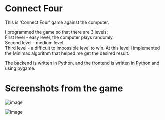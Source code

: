 # Connect Four

This is 'Connect Four' game against the computer.

I programmed the game so that there are 3 levels: <br>
First level - easy level, the computer plays randomly. <br>
Second level - medium level. <br>
Third level - a difficult to impossible level to win. At this level I implemented the Minimax algorithm that helped me get the desired result.

The backend is written in Python, and the frontend is written in Python and using pygame.


# Screenshots from the game
![image](https://user-images.githubusercontent.com/84779407/158073675-dd4fb909-3dc1-44bf-a61b-ea19e58a181a.png)

![image](https://user-images.githubusercontent.com/84779407/158073732-392e656e-06a1-40c0-b8f3-096f02d833f2.png)



